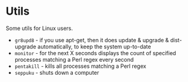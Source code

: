 # Utils
Some utils for Linux users. 

* `gr8upd8` - if you use apt-get, then it does update & upgrade & dist-upgrade automatically, to keep the system up-to-date
* `monitor` - for the next X seconds displays the count of specified processes matching a Perl regex every second
* `pentakill` - kills all processes matching a Perl regex
* `seppuku` - shuts down a computer

